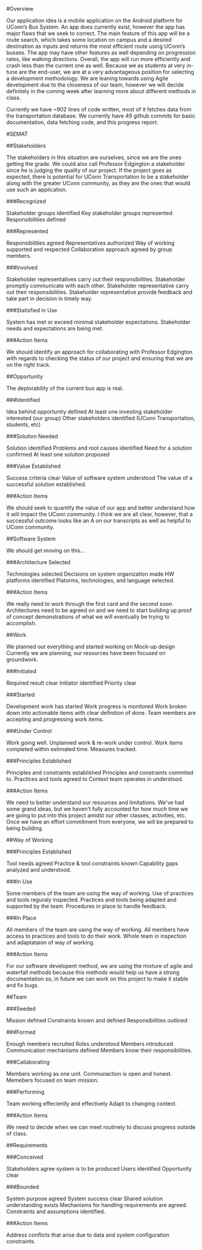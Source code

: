 #Overview

Our application idea is a mobile application on the Android platform for UConn’s Bus System. An app does currently exist, however the app has major flaws that we seek to correct. The main feature of this app will be a route search, which takes some location on campus and a desired destination as inputs and returns the most efficient route using UConn’s busses. The app may have other features as well depending on progression rates, like walking directions. Overall, the app will run more efficiently and crash less than the current one as well. Because we as students at very in-tune are the end-user, we are at a very advantageous position for selecting a development methodology. We are leaning towards using Agile development due to the closeness of our team, however we will decide definitely in the coming week after learning more about different methods in class.

Currently we have ~902 lines of code written, most of it fetches data from the transportation database. We currently have 49 github commits for basic documentation, data fetching code, and this progress report.

#SEMAT

##Stakeholders

The stakeholders in this situation are ourselves, since we are the ones getting the grade. We could also call Professor Edgington a stakeholder since he is judging the quality of our project. If the project goes as expected, there is potential for UConn Transportation to be a stakeholder along with the greater UConn community, as they are the ones that would use such an application.

###Recognized

Stakeholder groups identified Key stakeholder groups represented Responsibilities defined

###Represented

Responsibilities agreed Representatives authorized Way of working supported and respected Collaboration approach agreed by group members.

###Involved

Stakeholder representatives carry out their responsibilities. Stakeholder promptly communicate with each other. Stakeholder representative carry out their responsibilities. Stakeholder representative provide feedback and take part in decision in timely way.

###Statisfied in Use

System has met or exceed minimal stakeholder expectations. Stakeholder needs and expectations are being met.

###Action Items

We should identify an approach for collaborating with Professor Edgington with regards to checking the status of our project and ensuring that we are on the right track.

##Opportunity

The deplorability of the current bus app is real.

###Identified

Idea behind opportunity defined At least one investing stakeholder interested (our group) Other stakeholders identified (UConn Transportation, students, etc)

###Solution Needed

Solution identified Problems and root causes identified Need for a solution confirmed At least one solution proposed

###Value Established

Success criteria clear Value of software system understood The value of a successful solution established.

###Action Items

We should seek to quantify the value of our app and better understand how it will impact the UConn community. I think we are all clear, however, that a successful outcome looks like an A on our transcripts as well as helpful to UConn community.

##Software System

We should get moving on this...

###Architecture Selected

Technologies selected Decisions on system organization made HW platforms identified Platorms, technologies, and language selected.

###Action Items

We really need to work through the first card and the second soon. Architectures need to be agreed on and we need to start building up proof of concept demonstrations of what we will eventually be trying to accomplish.

##Work

We planned out everything and started working on Mock-up design Currently we are planning, our resources have been focused on groundwork.

###Initiated

Required result clear Initiator identified Priority clear

###Started

Development work has started Work progress is monitored Work broken down into actionable items with clear definition of done. Team members are accepting and progressing work items.

###Under Control

Work going well. Unplanned work & re-work under control. Work items completed within estimated time. Measures tracked.

###Principles Established

Principles and constraints established Principles and constraints commited to. Practices and tools agreed to Context team operates in understood.

###Action Items

We need to better understand our resources and limitations. We've had some grand ideas, but we haven't fully accounted for how much time we are going to put into this project amidst our other classes, activities, etc. Once we have an effort commitment from everyone, we will be prepared to being building.

##Way of Working

###Principles Established

Tool needs agreed Practice & tool constraints known Capability gaps analyzed and understood.

###In Use

Some members of the team are using the way of working. Use of practices and tools reguraly inspected. Practices and tools being adapted and supported by the team. Procedures in place to handle feedback.

###In Place

All members of the team are using the way of working. All members have access to practices and tools to do their work. Whole team in inspection and adaptataion of way of working.

###Action Items

For our software developent method, we are using the mixture of agile and waterfall methods because this methods would help us have a strong documentation so, in future we can work on this project to make it stable and fix bugs.

##Team

###Seeded

Mission defined Constraints known and defined Responsibilities outlined

###Formed

Enough members recruited Roles understood Members introduced Communication mechanisms defined Members know their responsibilities.

###Callaborating

Members working as one unit. Communaction is open and honest. Memebers focused on team mission.

###Performing

Team working effeciently and effectively Adapt to changing context.

###Action Items

We need to decide when we can meet routinely to discuss progress outside of class.

##Requirements

###Conceived

Stakeholders agree system is to be produced Users identified Opportunity clear

###Bounded

System purpose agreed System success clear Shared solution understanding exists Mechanisms for handling requirements are agreed. Constraints and assumptions identified.

###Action Items

Address conflicts that arise due to data and system configuration constraints.
